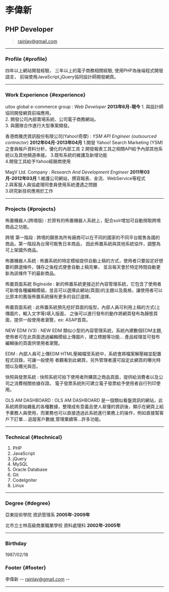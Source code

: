 # 李偉新
## PHP Developer

> [rainlay@gmail.com](rainlay@gmail.com)  

------

### Profile {#profile}

四年以上網站開發經驗，
三年以上的電子商務相關經驗,
使用PHP為後端程式開發語言，
前端使用JavaScript,jQuery協同設計師開發網頁。

------

### Work Experience {#experience}

uitox global e-commerce group
: *Web Developer*
	__2013年6月-現今__
	1. 與設計師協同開發網頁前端應用。  
	2. 開發公司內部賣場系統、公司電子商務網站。  
	3. 與團隊合作進行大型專案開發。

香港商雅虎資訊股份有限公司(Yahoo!奇摩)
: *YSM API Engineer (outsourced contractor)*
	__2012年04月-2013年04月__
	1.開發  Yahoo!  Search  Marketing  (YSM)  之會員帳戶資料分析，優化的內部工具
	2.開發報表工具之相關API給予內部其他系統以及其他頻道串接。
	3.既有系統的維護及新增功能  
	4.開發工具給予Yahoo經銷商使用  

MagV Ltd. Company
: *Research And Development Engineer*
	__2011年03月-2012年03月__
	1.維護公司網站，撰寫報表、金流、WebService等程式  
	2.與客服人員協處理同會員使用系統遭遇之問題  
	3.研究新技術應用於工作

------

### Projects {#projects}

佈置機器人(跨境版)
: 於原有的佈置機器人系統上，配合solr增加可自動撈取跨境商品之功能。

跨境 第一階段
: 跨境的願景為所有廠商可以在不同的國家的不同平台販售各國的商品，第一階段為台灣可販售日本商品，
因此佈置系統與其他系統協作，調整為可上架國外商品。

佈置機器人系統
: 佈置系統的特定模組提供自動上稿的方式，使用者只要設定好想要的篩選條件，儲存之後程式便會自動上稿完畢，
並且每天會於特定時間自動更新為該條件下的最新商品。

佈置頁面系統 BigInside
: 新的佈置系統更接近於內容管理系統，它包含了使用者可新增各種編輯模組，並且可以選擇此網站(頁面)的主題以及風格，讓使用者可以比原本的舊版佈置系統擁有更多的自訂選擇。

佈置頁面系統
: 此佈置系統預先挖好頁面的版型，內部人員可利用上稿的方式(上傳圖片，輸入文字等)填入版面，
之後可以進行發布的動作將網頁發布為靜態頁面，提供一般使用者瀏覽，ex: ASAP首頁。

NEW EDM (V3)
: NEW EDM 類似小型的內容管理系統，系統內建數個EDM主題, 使用者可在此頁面透過編輯模組上傳圖片，建立標題等功能...
產品經理並可發布編輯後的頁面供使用者瀏覽。

EDM
: 內部人員可上傳EDM HTML壓縮檔至系統中，系統會將檔案解壓縮並配置程式目錄，可讓一般使用
者觀看到此網頁，另外管理者還可設定此網頁的曝光時間以及曝光與否。

快照與發票系統
: 快照系統可拍下使用者所購買之商品頁面，提供給消費者以及公司之消費相關依據存證。
  電子發票系統則可建立電子發票給予使用者自行列印使用。

OLS AM DASHBOARD
: OLS AM DASHBOARD 是一個類似看盤資訊的網站，此系統將原始雜亂的各種數據，整理成有意義且使人易懂的資訊後，顯示在網頁上給予業務人員使用，而業務也可以直接透過此系統進行業務上的操作，例如直接幫客戶下訂單... 追蹤客戶數據,管理業績等...許多功能。

------

### Technical {#technical}

1. PHP
1. JavaScript
1. jQuery
1. MySQL
1. Oracle Database
1. Git
1. CodeIgniter
1. Linux

------

### Degree {#degree}

亞東技術學院 資訊管理系
	__2005年-2009年__

北市立士林高級商業職業學校 資料處理科
	__2002年-2005年__

------

### Birthday

1987/02/18

### Footer {#footer}

李偉新 -- [rainlay@gmail.com](rainlay@gmail.com) --

------
